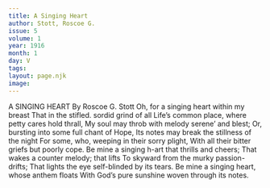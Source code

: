 ```yaml
---
title: A Singing Heart
author: Stott, Roscoe G.
issue: 5
volume: 1
year: 1916
month: 1
day: V
tags:
layout: page.njk
image:
---
```

A SINGING HEART    By Roscoe G. Stott    Oh, for a singing heart within my breast That in the stifled. sordid grind of all Life’s common place, where petty cares hold thrall, My soul may throb with melody serene’ and blest; Or, bursting into some full chant of Hope, Its notes may break the stillness of the night For some, who, weeping in their sorry plight, With all their bitter griefs but poorly cope. Be mine a singing h-art that thrills and cheers; That wakes a counter melody; that lifts To skyward from the murky passion-drifts; That lights the eye self-blinded by its tears. Be mine a singing heart, whose anthem floats With God’s pure sunshine woven through its notes. 

